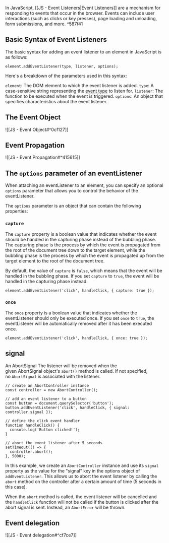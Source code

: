 In JavaScript, [[JS - Event Listeners|Event Listeners]] are a mechanism for responding to events that occur in the browser. Events can include user interactions (such as clicks or key presses), page loading and unloading, form submissions, and more. ^587f41

## Basic Syntax of Event Listeners

The basic syntax for adding an event listener to an element in JavaScript is as follows:

```JS
element.addEventListener(type, listener, options);
```

Here's a breakdown of the parameters used in this syntax:

`element`: The DOM element to which the event listener is added.
`type`: A case-sensitive string representing the [event type](https://developer.mozilla.org/en-US/docs/Web/Events) to listen for.
`listener`: The function to be executed when the event is triggered.
`options`: An object that specifies characteristics about the event listener.

## The Event Object

![[JS - Event Object#^0cf127]]

## Event Propagation

![[JS - Event Propagation#^415615]]

## The `options` parameter of an eventListener

When attaching an eventListener to an element, you can specify an optional `options` parameter that allows you to control the behavior of the eventListener.

The `options` parameter is an object that can contain the following properties:

### `capture`

The `capture` property is a boolean value that indicates whether the event should be handled in the capturing phase instead of the bubbling phase. The capturing phase is the process by which the event is propagated from the root of the document tree down to the target element, while the bubbling phase is the process by which the event is propagated up from the target element to the root of the document tree.

By default, the value of `capture` is `false`, which means that the event will be handled in the bubbling phase. If you set `capture` to `true`, the event will be handled in the capturing phase instead.

```JS
element.addEventListener('click', handleClick, { capture: true });
```

### `once`

The `once` property is a boolean value that indicates whether the eventListener should only be executed once. If you set `once` to `true`, the eventListener will be automatically removed after it has been executed once.

```JS
element.addEventListener('click', handleClick, { once: true });
```

## signal 

An AbortSignal The listener will be removed when the given AbortSignal object's `abort()` method is called. If not specified, no `AbortSignal` is associated with the listener.

```JS
// create an AbortController instance
const controller = new AbortController();

// add an event listener to a button
const button = document.querySelector('button');
button.addEventListener('click', handleClick, { signal: controller.signal });

// define the click event handler
function handleClick() {
  console.log('Button clicked!');
}

// abort the event listener after 5 seconds
setTimeout(() => {
  controller.abort();
}, 5000);
```

In this example, we create an `AbortController` instance and use its `signal` property as the value for the "signal" key in the options object of `addEventListener`. This allows us to abort the event listener by calling the `abort` method on the controller after a certain amount of time (5 seconds in this case).

When the `abort` method is called, the event listener will be cancelled and the `handleClick` function will not be called if the button is clicked after the abort signal is sent. Instead, an `AbortError` will be thrown.

## Event delegation
![[JS - Event delegation#^cf7ce7]]

